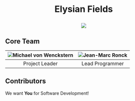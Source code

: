 # <p align="center">Elysian Fields</p>
<p align="center">
    <img src="https://img.shields.io/badge/Last_Updated-2018--04--21-blue.svg?longCache=true&style=flat-square"/>
</p>

## Core Team
| ![Michael von Wenckstern](https://github.com/vonwenckstern.png?size=150) | ![Jean-Marc Ronck](https://github.com/0xjmr.png?size=150) |
| :------------: | :-------------: |
| Project Leader | Lead Programmer |

## Contributors
We want __You__ for Software Development!